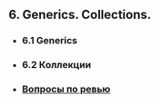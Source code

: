 ## 6. Generics. Collections.
- ### 6.1 Generics
- ### 6.2 Коллекции
- ### [Вопросы по ревью](questions.md)
